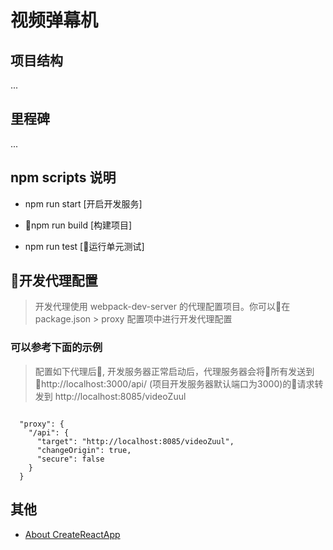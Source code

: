 # 视频弹幕机

## 项目结构

...

## 里程碑

...

## npm scripts 说明

* npm run start [开启开发服务]

* npm run build [构建项目]

* npm run test [运行单元测试]

## 开发代理配置

> 开发代理使用 webpack-dev-server 的代理配置项目。你可以在 package.json > proxy 配置项中进行开发代理配置

### 可以参考下面的示例

> 配置如下代理后, 开发服务器正常启动后，代理服务器会将所有发送到 http://localhost:3000/api/ (项目开发服务器默认端口为3000)的请求转发到 http://localhost:8085/videoZuul 

```test
  
  "proxy": {
    "/api": {
      "target": "http://localhost:8085/videoZuul",
      "changeOrigin": true,
      "secure": false
    }
  }
```

## 其他

* [About CreateReactApp](./Create-React-App.md)